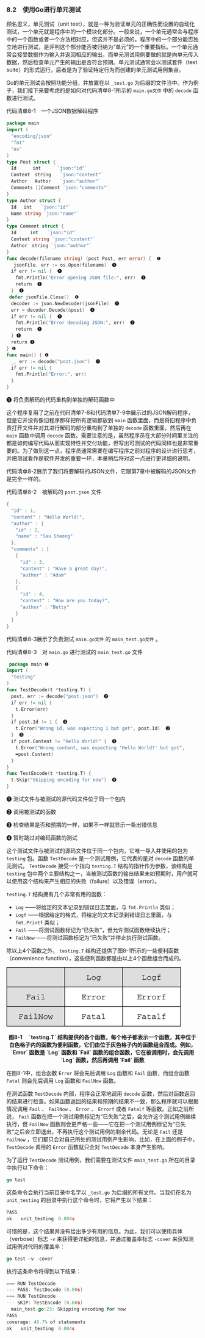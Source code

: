 ### 8.2　使用Go进行单元测试

顾名思义，单元测试（unit test），就是一种为验证单元的正确性而设置的自动化测试，一个单元就是程序中的一个模块化部分。一般来说，一个单元通常会与程序中的一个函数或者一个方法相对应，但这并不是必须的。程序中的一个部分能否独立地进行测试，是评判这个部分能否被归纳为“单元”的一个重要指标。一个单元通常会接受数据作为输入并返回相应的输出，而单元测试用例要做的就是向单元传入数据，然后检查单元产生的输出是否符合预期。单元测试通常会以测试套件（test suite）的形式运行，后者是为了验证特定行为而创建的单元测试用例集合。

Go的单元测试会按照功能分组，并放置在以 `_test.go` 为后缀的文件当中。作为例子，我们接下来要考虑的是如何对代码清单8-1所示的 `main.go文件` 中的 `decode` 函数进行测试。

代码清单8-1　一个JSON数据解码程序

```go
package main
import (
　"encoding/json"
　"fmt"
　"os"
)
type Post struct {
　Id　　　 int　　　 `json:"id"`
　Content　string　　`json:"content"`
　Author　 Author　　`json:"author"`
　Comments []Comment `json:"comments"`
}
type Author struct {
　Id　 int　　`json:"id"`
　Name string `json:"name"`
}
type Comment struct {
　Id　　　int　　`json:"id"`
　Content string `json:"content"`
　Author　string `json:"author"`
}
func decode(filename string) (post Post, err error) {  ❶
　 jsonFile, err := os.Open(filename)  ❶
　if err != nil {  ❶
　　fmt.Println("Error opening JSON file:", err)  ❶
　　return  ❶
　}  ❶
 defer jsonFile.Close()  ❶
　decoder := json.NewDecoder(jsonFile)  ❶
　err = decoder.Decode(&post)  ❶
　if err != nil {  ❶
　　fmt.Println("Error decoding JSON:", err)  ❶
　　return  ❶
　} ❶
　return ❶
} ❶
func main() { ❶
　_, err := decode("post.json")  ❶
　if err != nil {
　　fmt.Println("Error:", err)
　}
}
```

❶ 将负责解码的代码重构到单独的解码函数中

这个程序复用了之前在代码清单7-8和代码清单7-9中展示过的JSON解码程序，但是它并没有像旧程序那样把所有逻辑都放到 `main` 函数里面，而是将旧程序中负责打开文件并对其进行解码的部分重构到了单独的 `decode` 函数里面，然后再在 `main` 函数中调用 `decode` 函数。需要注意的是，虽然程序员在大部分时间里关注的都是如何编写代码从而实现特性并交付功能，但写出可测试的代码同样也是非常重要的。为了做到这一点，程序员通常需要在编写程序之前对程序的设计进行思考，并把测试看作是软件开发的重要一环，本章稍后将对这一点进行更详细的说明。

代码清单8-2展示了我们将要解码的JSON文件，它跟第7章中被解码的JSON文件是完全一样的。

代码清单8-2　被解码的 `post.json` 文件

```go
{
　"id" : 1,
　"content" : "Hello World!",
　"author" : {
　　"id" : 2,
　　"name" : "Sau Sheong"
　},
　"comments" : [
　　{
　　　"id" : 3,
　　　"content" : "Have a great day!",
　　　"author" : "Adam"
　　},
　　{
　　　"id" : 4,
　　　"content" : "How are you today?",
　　　"author" : "Betty"
　　}
　]
}
```

代码清单8-3展示了负责测试 `main.go文件` 的 `main_test.go文件` 。

代码清单8-3　对 `main.go` 进行测试的 `main_test.go` 文件

```go
 package main ❶
import (
　"testing"
)
func TestDecode(t *testing.T) {
　post, err := decode("post.json")  ❷
　if err != nil {
　　t.Error(err)
　}
　if post.Id != 1 {  ❸
　　t.Error("Wrong id, was expecting 1 but got", post.Id)  ❸
　}  ❸
　if post.Content != "Hello World!" {  ❸
　　t.Error("Wrong content, was expecting 'Hello World!' but got",
　　➥post.Content)
　}
}
func TestEncode(t *testing.T) {
　t.Skip("Skipping encoding for now")  ❹
}
```

❶ 测试文件与被测试的源代码文件位于同一个包内

❷ 调用被测试的函数

❸ 检查结果是否和预期的一样，如果不一样就显示一条出错信息

❹ 暂时跳过对编码函数的测试

这个测试文件与被测试的源码文件位于同一个包内，它唯一导入并使用的包为 `testing` 包。函数 `TestDecode` 是一个测试用例，它代表的是对 `decode` 函数的单元测试。 `TestDecode` 接受一个指向 `testing.T` 结构的指针作为参数，该结构是 `testing` 包中两个主要结构之一，当被测试函数的输出结果未如预期时，用户就可以使用这个结构来产生相应的失败（failure）以及错误（error）。

`testing.T` 结构拥有几个非常有用的函数：

+ `Log` ——将给定的文本记录到错误日志里面，与 `fmt.Println` 类似；
+ `Logf` ——根据给定的格式，将给定的文本记录到错误日志里面，与 `fmt.Printf` 类似；
+ `Fail` ——将测试函数标记为“已失败”，但允许测试函数继续执行；
+ `FailNow` ——将测试函数标记为“已失败”并停止执行测试函数。

除以上4个函数之外， `testing.T` 结构还提供了图8-1所示的一些便利函数（convenience function），这些便利函数都是由以上4个函数组合而成的。

![48.png](../images/48.png)
<center class="my_markdown"><b class="my_markdown">图8-1　 `testing.T` 结构提供的各个函数，每个格子都表示一个函数，其中位于白色格子内的函数为便利函数，它们由位于灰色格子内的函数组合而成。例如， `Error` 函数是 `Log` 函数和 `Fail` 函数的组合函数，它在被调用时，会先调用 `Log` 函数，然后再调用 `Fail` 函数</b></center>

在图8-1中，组合函数 `Error` 将会先后调用 `Log` 函数和 `Fail` 函数，而组合函数 `Fatal` 则会先后调用 `Log` 函数和 `FailNow` 函数。

在测试函数 `TestDecode` 内部，程序会正常地调用 `decode` 函数，然后对函数返回的结果进行检查。如果函数返回的结果和预期的结果不一致，那么程序就可以根据情况调用 `Fail` 、 `FailNow` 、 `Error` 、 `Errorf` 或者 `Fatalf` 等函数。正如之前所说， `Fail` 函数在把一个测试用例标记为“已失败”之后，会允许这个测试用例继续执行，但 `FailNow` 函数则会更严格一些——它在把一个测试用例标记为“已失败”之后会立即退出，不再执行这个测试用例的剩余代码。无论是 `Fail` 还是 `FailNow` ，它们都只会对自己所处的测试用例产生影响，比如，在上面的例子中， `TestDecode` 调用的 `Error` 函数就只会对 `TestDecode` 本身产生影响。

为了运行 `TestDecode` 测试用例，我们需要在测试文件 `main_test.go` 所在的目录中执行以下命令：

```go
go test
```

这条命令会执行当前目录中名字以 `_test.go` 为后缀的所有文件。当我们在名为 `unit_testing` 的目录中执行这个命令时，它将产生以下结果：

```go
PASS
ok　　unit_testing　0.004s
```

可惜的是，这个结果并没有给出多少有用的信息。为此，我们可以使用具体（verbose）标志 `-v` 来获得更详细的信息，并通过覆盖率标志 `-cover` 来获知测试用例对代码的覆盖率：

```go
go test –v -cover
```

执行这条命令将得到以下结果：

```go
=== RUN TestDecode
--- PASS: TestDecode (0.00s)
=== RUN TestEncode
--- SKIP: TestEncode (0.00s)
　main_test.go:23: Skipping encoding for now
PASS
coverage: 46.7% of statements
ok　　unit_testing　0.004s
```

